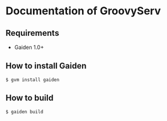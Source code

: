 # Documentation of GroovyServ

## Requirements

* Gaiden 1.0+


## How to install Gaiden

    $ gvm install gaiden


## How to build

    $ gaiden build

